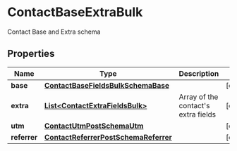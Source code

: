 

# ContactBaseExtraBulk

Contact Base and Extra schema

## Properties

| Name | Type | Description | Notes |
|------------ | ------------- | ------------- | -------------|
|**base** | [**ContactBaseFieldsBulkSchemaBase**](ContactBaseFieldsBulkSchemaBase.md) |  |  [optional] |
|**extra** | [**List&lt;ContactExtraFieldsBulk&gt;**](ContactExtraFieldsBulk.md) | Array of the contact&#39;s extra fields |  [optional] |
|**utm** | [**ContactUtmPostSchemaUtm**](ContactUtmPostSchemaUtm.md) |  |  [optional] |
|**referrer** | [**ContactReferrerPostSchemaReferrer**](ContactReferrerPostSchemaReferrer.md) |  |  [optional] |



